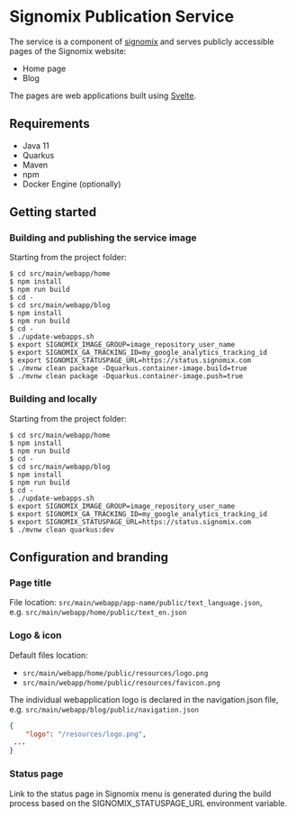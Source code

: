 # Signomix Publication Service

The service is a component of [signomix](https://github.com/signomix/signomix) and serves publicly accessible pages of the Signomix website:

* Home page
* Blog

The pages are web applications built using [Svelte](https://svelte.dev).

## Requirements

* Java 11
* Quarkus
* Maven
* npm
* Docker Engine (optionally)

## Getting started

### Building and publishing the service image

Starting from the project folder:
```shell
$ cd src/main/webapp/home
$ npm install
$ npm run build
$ cd -
$ cd src/main/webapp/blog
$ npm install
$ npm run build
$ cd -
$ ./update-webapps.sh
$ export SIGNOMIX_IMAGE_GROUP=image_repository_user_name
$ export SIGNOMIX_GA_TRACKING_ID=my_google_analytics_tracking_id
$ export SIGNOMIX_STATUSPAGE_URL=https://status.signomix.com
$ ./mvnw clean package -Dquarkus.container-image.build=true
$ ./mvnw clean package -Dquarkus.container-image.push=true
```
### Building and locally

Starting from the project folder:
```shell
$ cd src/main/webapp/home
$ npm install
$ npm run build
$ cd -
$ cd src/main/webapp/blog
$ npm install
$ npm run build
$ cd -
$ ./update-webapps.sh
$ export SIGNOMIX_IMAGE_GROUP=image_repository_user_name
$ export SIGNOMIX_GA_TRACKING_ID=my_google_analytics_tracking_id
$ export SIGNOMIX_STATUSPAGE_URL=https://status.signomix.com
$ ./mvnw clean quarkus:dev
``````
## Configuration and branding

### Page title

File location: `src/main/webapp/app-name/public/text_language.json`,<br> 
e.g. `src/main/webapp/home/public/text_en.json`

### Logo & icon

Default files location:
- `src/main/webapp/home/public/resources/logo.png`
- `src/main/webapp/home/public/resources/favicon.png`

The individual webapplication logo is declared in the navigation.json file,<br>
e.g. `src/main/webapp/blog/public/navigation.json`

```json
{
    "logo": "/resources/logo.png",
 ...
}
```

### Status page

Link to the status page in Signomix menu is generated during the build process based on the SIGNOMIX_STATUSPAGE_URL environment variable.